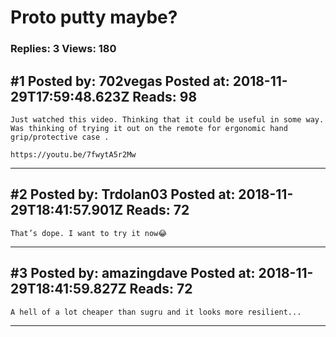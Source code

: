 # Proto putty maybe?

### Replies: 3 Views: 180

## \#1 Posted by: 702vegas Posted at: 2018-11-29T17:59:48.623Z Reads: 98

```
Just watched this video. Thinking that it could be useful in some way. Was thinking of trying it out on the remote for ergonomic hand grip/protective case .

https://youtu.be/7fwytA5r2Mw
```

---
## \#2 Posted by: Trdolan03 Posted at: 2018-11-29T18:41:57.901Z Reads: 72

```
That’s dope. I want to try it now😂
```

---
## \#3 Posted by: amazingdave Posted at: 2018-11-29T18:41:59.827Z Reads: 72

```
A hell of a lot cheaper than sugru and it looks more resilient...
```

---
